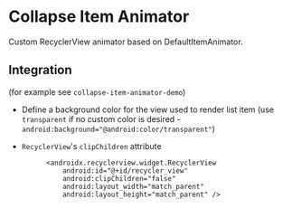 # Collapse Item Animator

Custom RecyclerView animator based on DefaultItemAnimator.

## Integration
(for example see `collapse-item-animator-demo`)

* Define a background color for the view used to render list item
  (use `transparent` if no custom color is desired - `android:background="@android:color/transparent"`)

* `RecyclerView`'s `clipChildren` attribute
  ```
        <androidx.recyclerview.widget.RecyclerView
            android:id="@+id/recycler_view"
            android:clipChildren="false"
            android:layout_width="match_parent"
            android:layout_height="match_parent" />
  ```

